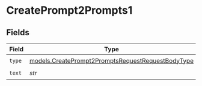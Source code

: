 # CreatePrompt2Prompts1


## Fields

| Field                                                                                                        | Type                                                                                                         | Required                                                                                                     | Description                                                                                                  |
| ------------------------------------------------------------------------------------------------------------ | ------------------------------------------------------------------------------------------------------------ | ------------------------------------------------------------------------------------------------------------ | ------------------------------------------------------------------------------------------------------------ |
| `type`                                                                                                       | [models.CreatePrompt2PromptsRequestRequestBodyType](../models/createprompt2promptsrequestrequestbodytype.md) | :heavy_check_mark:                                                                                           | N/A                                                                                                          |
| `text`                                                                                                       | *str*                                                                                                        | :heavy_check_mark:                                                                                           | N/A                                                                                                          |